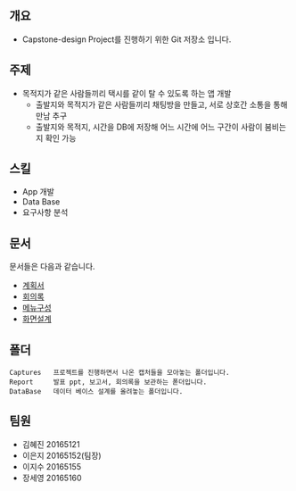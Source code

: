 ## 개요
- Capstone-design Project를 진행하기 위한 Git 저장소 입니다.

## 주제
- 목적지가 같은 사람들끼리 택시를 같이 탈 수 있도록 하는 앱 개발
  - 출발지와 목적지가 같은 사람들끼리 채팅방을 만들고, 서로 상호간 소통을 통해 만남 추구
  - 출발지와 목적지, 시간을 DB에 저장해 어느 시간에 어느 구간이 사람이 붐비는지 확인 가능

## 스킬
- App 개발
- Data Base
- 요구사항 분석

## 문서
문서들은 다음과 같습니다.
- [계획서](https://github.com/seoyo1/Capstone-design/blob/master/Report/ReadMe.md)
- [회의록](https://github.com/seoyo1/Capstone-design/blob/master/Report/20190311%20%EC%BA%A1%EC%8A%A4%ED%86%A4%EB%94%94%EC%9E%90%EC%9D%B8_%ED%9A%8C%EC%9D%98%EB%A1%9D.docx)
- [메뉴구성](https://github.com/seoyo1/Capstone-design/blob/master/Report/%EB%A9%94%EB%89%B4%EA%B5%AC%EC%84%B1.xlsx)
- [화면설계](https://github.com/seoyo1/Capstone-design/blob/master/Report/%ED%99%94%EB%A9%B4%EC%84%A4%EA%B3%84(%ED%95%98%EB%8A%98%EB%B3%B4%EA%B8%B0%EC%A1%B0).ppt)

## 폴더
```
Captures   프로젝트를 진행하면서 나온 캡처들을 모아놓는 폴더입니다.
Report     발표 ppt, 보고서, 회의록을 보관하는 폳더입니다.
DataBase   데이터 베이스 설계를 올려놓는 폴더입니다.

```

## 팀원
- 김혜진 20165121
- 이은지 20165152(팀장)
- 이지수 20165155
- 장세영 20165160
